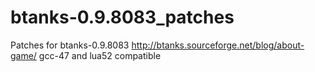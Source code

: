 btanks-0.9.8083_patches
=======================

Patches for btanks-0.9.8083 http://btanks.sourceforge.net/blog/about-game/ gcc-47 and lua52 compatible
